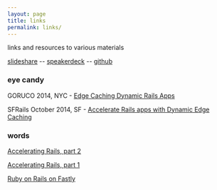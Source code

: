 ```yaml
---
layout: page
title: links
permalink: links/
---
```


links and resources to various materials

[slideshare](http://www.slideshare.net/iammichaelmay) -- [speakerdeck](https://speakerdeck.com/mmay) -- [github](https://github.com/mmay)

### eye candy

GORUCO 2014, NYC - [Edge Caching Dynamic Rails Apps](http://vimeo.com/101015190)

SFRails October 2014, SF - [Accelerate Rails apps with Dynamic Edge Caching](https://www.youtube.com/watch?v=1y0tMjO8Buw)

### words

[Accelerating Rails, part 2](http://www.fastly.com/blog/accelerating-rails-part-2-dynamic-http-caching/)

[Accelerating Rails, part 1](http://www.fastly.com/blog/accelerating-rails-part-1-built-in-caching/)

[Ruby on Rails on Fastly](http://www.fastly.com/blog/ruby-rails-fastly/)


